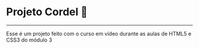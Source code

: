 # Projeto Cordel 📃
---
Esse é um projeto feito com o curso em vídeo durante as aulas de HTML5 e CSS3 do módulo 3
 

